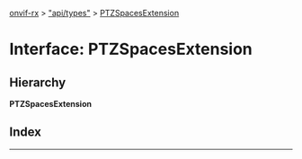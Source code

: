 [onvif-rx](../README.md) > ["api/types"](../modules/_api_types_.md) > [PTZSpacesExtension](../interfaces/_api_types_.ptzspacesextension.md)

# Interface: PTZSpacesExtension

## Hierarchy

**PTZSpacesExtension**

## Index

---

